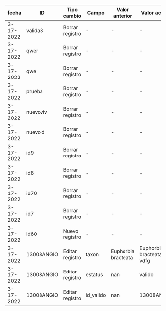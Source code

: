 | fecha | ID | Tipo cambio | Campo | Valor anterior | Valor actual | Usuario | 
| -- | -- | -- | -- | -- | -- | -- |
| 3-17-2022 | valida8 | Borrar registro | - | - | - | vivian | 
| 3-17-2022 | qwer | Borrar registro | - | - | - | vivian | 
| 3-17-2022 | qwe | Borrar registro | - | - | - | vivian | 
| 3-17-2022 | prueba | Borrar registro | - | - | - | vivian | 
| 3-17-2022 | nuevoviv | Borrar registro | - | - | - | vivian | 
| 3-17-2022 | nuevoid | Borrar registro | - | - | - | vivian | 
| 3-17-2022 | id9 | Borrar registro | - | - | - | vivian | 
| 3-17-2022 | id8 | Borrar registro | - | - | - | vivian | 
| 3-17-2022 | id70 | Borrar registro | - | - | - | vivian | 
| 3-17-2022 | id7 | Borrar registro | - | - | - | vivian | 
| 3-17-2022 | id80 | Nuevo registro | - | - | - | vivian |
| 3-17-2022 | 13008ANGIO | Editar registro | taxon | Euphorbia bracteata | Euphorbia bracteata vdfg | vivian |
| 3-17-2022 | 13008ANGIO | Editar registro | estatus | nan | valido | vivian |
| 3-17-2022 | 13008ANGIO | Editar registro | id_valido | nan | 13008ANGIO | vivian |
